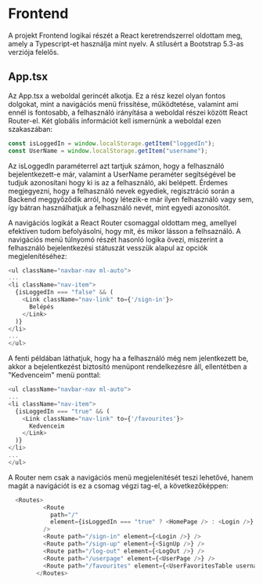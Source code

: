 # Frontend
A projekt Frontend logikai részét a React keretrendszerrel oldottam meg, amely a Typescript-et használja mint nyelv.
A stílusért a Bootstrap 5.3-as verziója felelős.

## App.tsx
Az App.tsx a weboldal gerincét alkotja. Ez a rész kezel olyan fontos dolgokat, mint a navigációs menü frissítése, működtetése,
valamint ami ennél is fontosabb, a felhasználó irányítása a weboldal részei között React Router-el. Két globális információt 
kell ismernünk a weboldal ezen szakaszában:

```js
const isLoggedIn = window.localStorage.getItem("loggedIn");
const UserName = window.localStorage.getItem("username");
```

Az isLoggedIn paraméterrel azt tartjuk számon, hogy a felhasználó bejelentkezett-e már, valamint a UserName peraméter segítségével be tudjuk
azonosítani hogy ki is az a felhasználó, aki belépett. Érdemes megjegyezni, hogy a felhasználó nevek egyediek, regisztráció során a Backend 
meggyőződik arról, hogy létezik-e már ilyen felhasználó vagy sem, így bátran használhatjuk a felhasználó nevét, mint egyedi azonosítót.

A navigációs logikát a React Router csomaggal oldottam meg, amellyel efektíven tudom befolyásolni, hogy mit, és mikor lásson a felhsaználó.
A navigációs menü túlnyomó részét hasonló logika övezi, miszerint a felhasználó bejelentkezési státuszát vesszük alapul az opciók megjelenítéséhez:

```js
<ul className="navbar-nav ml-auto">
...
<li className="nav-item">
  {isLoggedIn === "false" && (
    <Link className="nav-link" to={'/sign-in'}>
      Belépés
    </Link>
  )}
</li>
...
</ul>
```

A fenti példában láthatjuk, hogy ha a felhasználó még nem jelentkezett be, akkor a bejelentkezést biztosító menüpont rendelkezésre áll, ellentétben a "Kedvenceim" menü
ponttal:

```js
<ul className="navbar-nav ml-auto">
...
<li className="nav-item">
  {isLoggedIn === "true" && (
    <Link className="nav-link" to={'/favourites'}>
      Kedvenceim
    </Link>
  )}
</li>
...
</ul>
```

A Router nem csak a navigációs menü megjelenítését teszi lehetővé, hanem magát a navigációt is ez a csomag végzi <Routes> tag-el, a következőképpen:
  
```js
  <Routes>
          <Route
            path="/"
            element={isLoggedIn === "true" ? <HomePage /> : <Login />}
          />
          <Route path="/sign-in" element={<Login />} />
          <Route path="/sign-up" element={<SignUp />} />
          <Route path="/log-out" element={<LogOut />} />
          <Route path="/userpage" element={<UserPage />} />
          <Route path="/favourites" element={<UserFavoritesTable username={UserName}/>} />
        </Routes>
```
